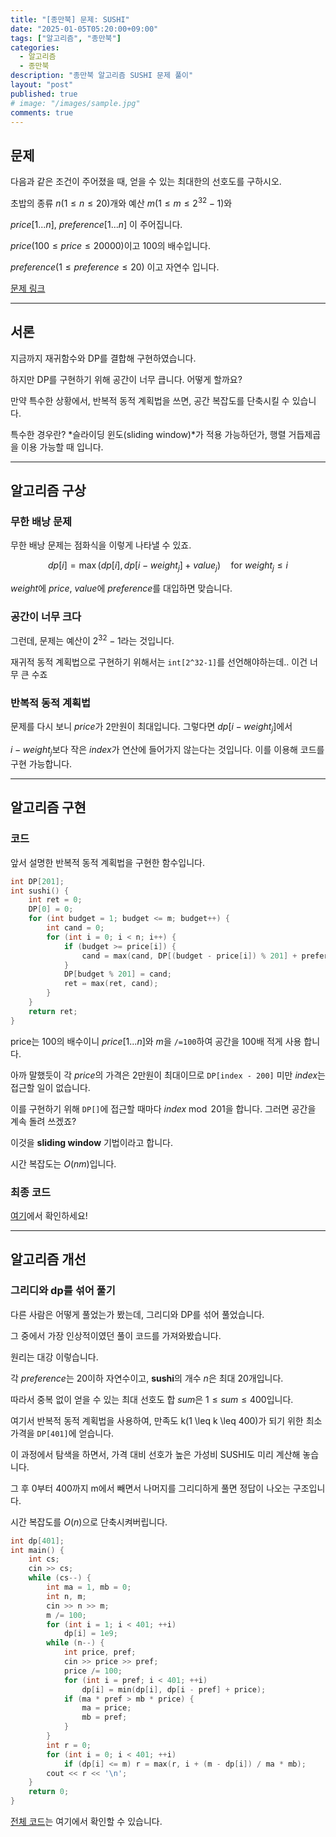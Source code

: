 ```yaml
---
title: "[종만북] 문제: SUSHI"
date: "2025-01-05T05:20:00+09:00"
tags: ["알고리즘", "종만북"]
categories:
  - 알고리즘
  - 종만북
description: "종만북 알고리즘 SUSHI 문제 풀이"
layout: "post"
published: true
# image: "/images/sample.jpg"
comments: true
---
```


## 문제
다음과 같은 조건이 주어졌을 때, 얻을 수 있는 최대한의 선호도를 구하시오.

초밥의 종류 $n(1 \leq n \leq 20)$개와 예산 $m(1 \leq m \leq 2^{32} - 1)$와

$price[1...n]$, $preference[1...n]$ 이 주어집니다.

$price(100 \leq price \leq 20000)$이고 100의 배수입니다.

$preference(1 \leq preference \leq 20)$ 이고 자연수 입니다.

[문제 링크](https://algospot.com/judge/problem/read/SUSHI)

* * *

## 서론
지금까지 재귀함수와 DP를 결합해 구현하였습니다.

하지만 DP를 구현하기 위해 공간이 너무 큽니다. 어떻게 할까요?

만약 특수한 상황에서, 반복적 동적 계획법을 쓰면, 공간 복잡도를 단축시킬 수 있습니다.

특수한 경우란? *슬라이딩 윈도(sliding window)*가 적용 가능하던가, 행렬 거듭제곱을 이용 가능할 때 입니다.

* * *

## 알고리즘 구상
### 무한 배낭 문제
무한 배낭 문제는 점화식을 이렇게 나타낼 수 있죠.

$$
dp[i] = \max(dp[i], dp[i - weight_j] + value_j) \quad \text{for } weight_j \leq i
$$

$weight$에 $price$, $value$에 $preference$를 대입하면 맞습니다.

### 공간이 너무 크다
그런데, 문제는 예산이 $2^{32}-1$라는 것입니다. 

재귀적 동적 계획법으로 구현하기 위해서는 ```int[2^32-1]```를 선언해야하는데.. 이건 너무 큰 수죠

### 반복적 동적 계획법
문제를 다시 보니 $price$가 2만원이 최대입니다. 그렇다면 $dp[i - weight_j]$에서 

$i - weight_j$보다 작은 $index$가 연산에 들어가지 않는다는 것입니다. 이를 이용해 코드를 구현 가능합니다.

* * *

## 알고리즘 구현
### 코드
앞서 설명한 반복적 동적 계획법을 구현한 함수입니다.

```c++
int DP[201];
int sushi() {
    int ret = 0;
    DP[0] = 0;
    for (int budget = 1; budget <= m; budget++) {
        int cand = 0;
        for (int i = 0; i < n; i++) {
            if (budget >= price[i]) {
                cand = max(cand, DP[(budget - price[i]) % 201] + preference[i]);
            }
            DP[budget % 201] = cand;
            ret = max(ret, cand);
        }
    }
    return ret;
}
```
price는 100의 배수이니 $price[1...n]$와 $m$을 ```/=100```하여 공간을 100배 적게 사용 합니다.

아까 말했듯이 각 $price$의 가격은 2만원이 최대이므로 ```DP[index - 200]``` 미만 $index$는 접근할 일이 없습니다.

이를 구현하기 위해 ```DP[]```에 접근할 때마다 $index \bmod 201$을 합니다. 그러면 공간을 계속 돌려 쓰겠죠?

이것을 **sliding window** 기법이라고 합니다.

시간 복잡도는 $O(nm)$입니다.

### 최종 코드
[여기](https://github.com/sossos5989/algorithm/blob/main/algospot/sushi.cc)에서 확인하세요!

* * *

## 알고리즘 개선
### 그리디와 dp를 섞어 풀기
다른 사람은 어떻게 풀었는가 봤는데, 그리디와 DP를 섞어 풀었습니다.

그 중에서 가장 인상적이였던 풀이 코드를 가져와봤습니다.

원리는 대강 이렇습니다.

각 $preference$는 $20$이하 자연수이고, **sushi**의 개수 $n$은 최대 $20$개입니다.

따라서 중복 없이 얻을 수 있는 최대 선호도 합 $sum$은 $1 \leq sum \leq 400$입니다.

여기서 반복적 동적 계획법을 사용하여, 만족도 k(1 \leq k \leq 400)가 되기 위한 최소 가격을 ```DP[401]```에 얻습니다.

이 과정에서 탐색을 하면서, 가격 대비 선호가 높은 가성비 SUSHI도 미리 계산해 놓습니다.

그 후 0부터 400까지 m에서 빼면서 나머지를 그리디하게 풀면 정답이 나오는 구조입니다.

시간 복잡도를 $O(n)$으로 단축시켜버립니다.

```c++
int dp[401];
int main() {
    int cs;
    cin >> cs;
    while (cs--) {
        int ma = 1, mb = 0;
        int n, m;
        cin >> n >> m;
        m /= 100;
        for (int i = 1; i < 401; ++i)
            dp[i] = 1e9;
        while (n--) {
            int price, pref;
            cin >> price >> pref;
            price /= 100;
            for (int i = pref; i < 401; ++i)
                dp[i] = min(dp[i], dp[i - pref] + price);
            if (ma * pref > mb * price) {
                ma = price;
                mb = pref;
            }
        }
        int r = 0;
        for (int i = 0; i < 401; ++i)
            if (dp[i] <= m) r = max(r, i + (m - dp[i]) / ma * mb);
        cout << r << '\n';
    }
    return 0;
}
```

[전체 코드](https://algospot.com/judge/submission/detail/780371)는 여기에서 확인할 수 있습니다.